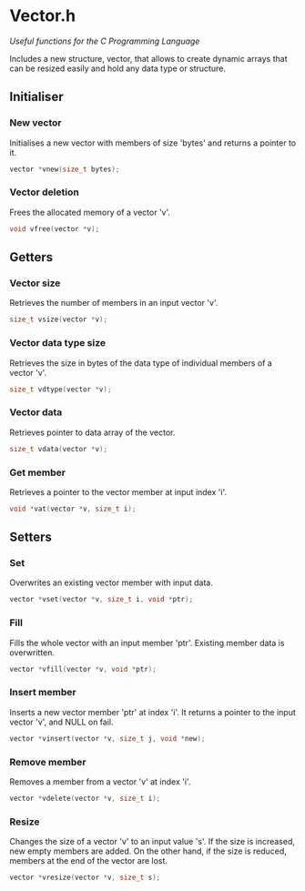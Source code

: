 
# Vector.h

*Useful functions for the C Programming Language*

Includes a new structure, vector, that allows
to create dynamic arrays that can be resized easily
and hold any data type or structure.

## Initialiser
### New vector
Initialises a new vector with members of size 'bytes' and returns a pointer to it.
```c
vector *vnew(size_t bytes);
```

### Vector deletion
Frees the allocated memory of a vector 'v'.
```c
void vfree(vector *v);
```

## Getters
### Vector size
Retrieves the number of members in an input vector 'v'.
```c
size_t vsize(vector *v);
```

### Vector data type size
Retrieves the size in bytes of the data type of individual members of a vector 'v'.
```c
size_t vdtype(vector *v);
```

### Vector data
Retrieves pointer to data array of the vector.
```c
size_t vdata(vector *v);
```

### Get member
Retrieves a pointer to the vector member at input index 'i'. 
```c
void *vat(vector *v, size_t i);
```

## Setters
### Set
Overwrites an existing vector member with input data.
```c
vector *vset(vector *v, size_t i, void *ptr);
```

### Fill
Fills the whole vector with an input member 'ptr'. Existing member data is overwritten.
```c
vector *vfill(vector *v, void *ptr);
```


### Insert member
Inserts a new vector member 'ptr' at index 'i'.
It returns a pointer to the input vector 'v',
and NULL on fail.
```c
vector *vinsert(vector *v, size_t j, void *new);
```

### Remove member
Removes a member from a vector 'v' at index 'i'.
```c
vector *vdelete(vector *v, size_t i);
```

### Resize
Changes the size of a vector 'v' to an input value 's'. If the size is increased, new empty members are added. On the other hand, if the size is reduced, members at the end of the vector are lost. 
```c
vector *vresize(vector *v, size_t s);
```